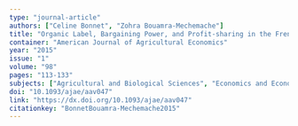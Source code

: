 ```yaml
---
type: "journal-article"
authors: ["Celine Bonnet", "Zohra Bouamra-Mechemache"]
title: "Organic Label, Bargaining Power, and Profit-sharing in the French Fluid Milk Market"
container: "American Journal of Agricultural Economics"
year: "2015"
issue: "1"
volume: "98"
pages: "113-133"
subjects: ["Agricultural and Biological Sciences", "Economics and Econometrics"]
doi: "10.1093/ajae/aav047"
link: "https://dx.doi.org/10.1093/ajae/aav047"
citationkey: "BonnetBouamra-Mechemache2015"
---
```


